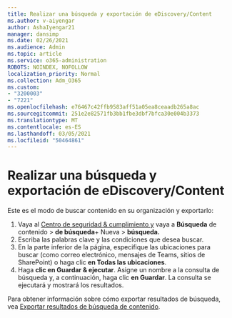 ```yaml
---
title: Realizar una búsqueda y exportación de eDiscovery/Content
ms.author: v-aiyengar
author: AshaIyengar21
manager: dansimp
ms.date: 02/26/2021
ms.audience: Admin
ms.topic: article
ms.service: o365-administration
ROBOTS: NOINDEX, NOFOLLOW
localization_priority: Normal
ms.collection: Adm_O365
ms.custom:
- "3200003"
- "7221"
ms.openlocfilehash: e76467c42ffb9583aff51a05ea8ceaadb265a8ac
ms.sourcegitcommit: 251e2e82571fb3bb1fbe3dbf7bfca30e004b3373
ms.translationtype: MT
ms.contentlocale: es-ES
ms.lasthandoff: 03/05/2021
ms.locfileid: "50464861"
---
```

# <a name="perform-an-ediscoverycontent-search-and-export"></a>Realizar una búsqueda y exportación de eDiscovery/Content

Este es el modo de buscar contenido en su organización y exportarlo:

1. Vaya al [Centro de seguridad & cumplimiento y](https://go.microsoft.com/fwlink/?linkid=2086958) vaya a **Búsqueda** de contenido  >  **de búsqueda**+ Nueva  >  **búsqueda.**
1. Escriba las palabras clave y las condiciones que desea buscar.
1. En la parte inferior de la página, especifique las ubicaciones para buscar (como correo electrónico, mensajes de Teams, sitios de SharePoint) o haga clic **en Todas las ubicaciones**.
1. Haga **clic en Guardar & ejecutar**. Asigne un nombre a la consulta de búsqueda y, a continuación, haga clic **en Guardar**. La consulta se ejecutará y mostrará los resultados.

Para obtener información sobre cómo exportar resultados de búsqueda, vea [Exportar resultados de búsqueda de contenido](https://go.microsoft.com/fwlink/?linkid=2102118).

